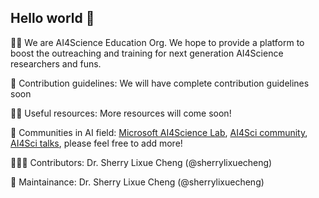 ## Hello world 👋

🙋‍♀️ We are AI4Science Education Org. We hope to provide a platform to boost the outreaching and training for next generation AI4Science researchers and funs.

🌈 Contribution guidelines: We will have complete contribution guidelines soon

👩‍💻 Useful resources: More resources will come soon! 

📃 Communities in AI field: [Microsoft AI4Science Lab](https://www.microsoft.com/en-us/research/lab/microsoft-research-ai4science/), [AI4Sci community](https://ai4sciencecommunity.github.io/), [AI4Sci talks](https://ai4sciencetalks.github.io/), 
please feel free to add more!

🙋🏻‍♀️ Contributors: Dr. Sherry Lixue Cheng (@sherrylixuecheng)

🚧 Maintainance: Dr. Sherry Lixue Cheng (@sherrylixuecheng)
